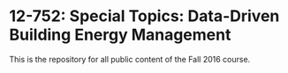 # 12-752: Special Topics: Data-Driven Building Energy Management

This is the repository for all public content of the Fall 2016 course.
